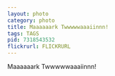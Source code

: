 ```yaml
---
layout: photo
category: photo
title: Maaaaaark Twwwwwaaaiinnn!
tags: TAGS
pid: 7318543532
flickrurl: FLICKRURL
---
```


Maaaaaark Twwwwwaaaiinnn!
